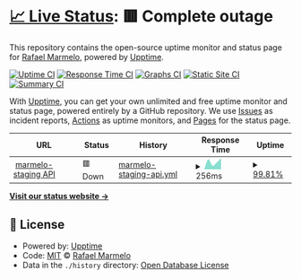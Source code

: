 # [📈 Live Status](https://marmelo.github.io/upptime): <!--live status--> **🟥 Complete outage**

This repository contains the open-source uptime monitor and status page for [Rafael Marmelo](https://humanready.io), powered by [Upptime](https://github.com/upptime/upptime).

[![Uptime CI](https://github.com/marmelo/upptime/workflows/Uptime%20CI/badge.svg)](https://github.com/marmelo/upptime/actions?query=workflow%3A%22Uptime+CI%22)
[![Response Time CI](https://github.com/marmelo/upptime/workflows/Response%20Time%20CI/badge.svg)](https://github.com/marmelo/upptime/actions?query=workflow%3A%22Response+Time+CI%22)
[![Graphs CI](https://github.com/marmelo/upptime/workflows/Graphs%20CI/badge.svg)](https://github.com/marmelo/upptime/actions?query=workflow%3A%22Graphs+CI%22)
[![Static Site CI](https://github.com/marmelo/upptime/workflows/Static%20Site%20CI/badge.svg)](https://github.com/marmelo/upptime/actions?query=workflow%3A%22Static+Site+CI%22)
[![Summary CI](https://github.com/marmelo/upptime/workflows/Summary%20CI/badge.svg)](https://github.com/marmelo/upptime/actions?query=workflow%3A%22Summary+CI%22)

With [Upptime](https://upptime.js.org), you can get your own unlimited and free uptime monitor and status page, powered entirely by a GitHub repository. We use [Issues](https://github.com/marmelo/upptime/issues) as incident reports, [Actions](https://github.com/marmelo/upptime/actions) as uptime monitors, and [Pages](https://marmelo.github.io/upptime) for the status page.

<!--start: status pages-->
<!-- This summary is generated by Upptime (https://github.com/upptime/upptime) -->
<!-- Do not edit this manually, your changes will be overwritten -->
<!-- prettier-ignore -->
| URL | Status | History | Response Time | Uptime |
| --- | ------ | ------- | ------------- | ------ |
| <img alt="" src="https://icons.duckduckgo.com/ip3/staging-api.marmelo.app.ico" height="13"> [marmelo-staging API](https://staging-api.marmelo.app/api/faq) | 🟥 Down | [marmelo-staging-api.yml](https://github.com/marmelo-app/upttime/commits/HEAD/history/marmelo-staging-api.yml) | <details><summary><img alt="Response time graph" src="./graphs/marmelo-staging-api/response-time-week.png" height="20"> 256ms</summary><br><a href="https://marmelo-app.github.io/upttime/history/marmelo-staging-api"><img alt="Response time 256" src="https://img.shields.io/endpoint?url=https%3A%2F%2Fraw.githubusercontent.com%2Fmarmelo-app%2Fupttime%2FHEAD%2Fapi%2Fmarmelo-staging-api%2Fresponse-time.json"></a><br><a href="https://marmelo-app.github.io/upttime/history/marmelo-staging-api"><img alt="24-hour response time 256" src="https://img.shields.io/endpoint?url=https%3A%2F%2Fraw.githubusercontent.com%2Fmarmelo-app%2Fupttime%2FHEAD%2Fapi%2Fmarmelo-staging-api%2Fresponse-time-day.json"></a><br><a href="https://marmelo-app.github.io/upttime/history/marmelo-staging-api"><img alt="7-day response time 256" src="https://img.shields.io/endpoint?url=https%3A%2F%2Fraw.githubusercontent.com%2Fmarmelo-app%2Fupttime%2FHEAD%2Fapi%2Fmarmelo-staging-api%2Fresponse-time-week.json"></a><br><a href="https://marmelo-app.github.io/upttime/history/marmelo-staging-api"><img alt="30-day response time 256" src="https://img.shields.io/endpoint?url=https%3A%2F%2Fraw.githubusercontent.com%2Fmarmelo-app%2Fupttime%2FHEAD%2Fapi%2Fmarmelo-staging-api%2Fresponse-time-month.json"></a><br><a href="https://marmelo-app.github.io/upttime/history/marmelo-staging-api"><img alt="1-year response time 256" src="https://img.shields.io/endpoint?url=https%3A%2F%2Fraw.githubusercontent.com%2Fmarmelo-app%2Fupttime%2FHEAD%2Fapi%2Fmarmelo-staging-api%2Fresponse-time-year.json"></a></details> | <details><summary><a href="https://marmelo-app.github.io/upttime/history/marmelo-staging-api">99.81%</a></summary><a href="https://marmelo-app.github.io/upttime/history/marmelo-staging-api"><img alt="All-time uptime 99.81%" src="https://img.shields.io/endpoint?url=https%3A%2F%2Fraw.githubusercontent.com%2Fmarmelo-app%2Fupttime%2FHEAD%2Fapi%2Fmarmelo-staging-api%2Fuptime.json"></a><br><a href="https://marmelo-app.github.io/upttime/history/marmelo-staging-api"><img alt="24-hour uptime 99.81%" src="https://img.shields.io/endpoint?url=https%3A%2F%2Fraw.githubusercontent.com%2Fmarmelo-app%2Fupttime%2FHEAD%2Fapi%2Fmarmelo-staging-api%2Fuptime-day.json"></a><br><a href="https://marmelo-app.github.io/upttime/history/marmelo-staging-api"><img alt="7-day uptime 99.81%" src="https://img.shields.io/endpoint?url=https%3A%2F%2Fraw.githubusercontent.com%2Fmarmelo-app%2Fupttime%2FHEAD%2Fapi%2Fmarmelo-staging-api%2Fuptime-week.json"></a><br><a href="https://marmelo-app.github.io/upttime/history/marmelo-staging-api"><img alt="30-day uptime 99.81%" src="https://img.shields.io/endpoint?url=https%3A%2F%2Fraw.githubusercontent.com%2Fmarmelo-app%2Fupttime%2FHEAD%2Fapi%2Fmarmelo-staging-api%2Fuptime-month.json"></a><br><a href="https://marmelo-app.github.io/upttime/history/marmelo-staging-api"><img alt="1-year uptime 99.81%" src="https://img.shields.io/endpoint?url=https%3A%2F%2Fraw.githubusercontent.com%2Fmarmelo-app%2Fupttime%2FHEAD%2Fapi%2Fmarmelo-staging-api%2Fuptime-year.json"></a></details>

<!--end: status pages-->

[**Visit our status website →**](https://marmelo.github.io/upptime)

## 📄 License

- Powered by: [Upptime](https://github.com/upptime/upptime)
- Code: [MIT](./LICENSE) © [Rafael Marmelo](https://humanready.io)
- Data in the `./history` directory: [Open Database License](https://opendatacommons.org/licenses/odbl/1-0/)

